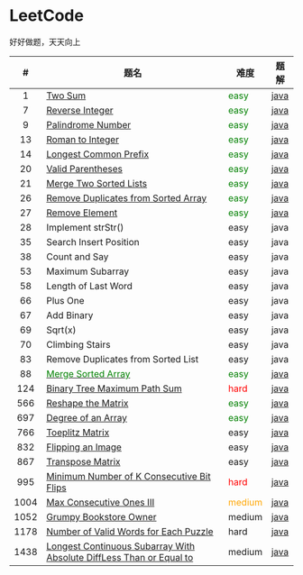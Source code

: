 # LeetCode
好好做题，天天向上

|#|题名|难度|题解|
|:----:|----|----|----|
|1|[Two Sum](https://leetcode-cn.com/problems/two-sum/)|<font color=green>easy</font>|[java](https://github.com/su-zitong/LeetCode/tree/master/algorithms/java/src/twoSum)|
|7|[Reverse Integer](https://leetcode-cn.com/problems/reverse-integer/)|<font color=green>easy</font>|[java](https://github.com/su-zitong/LeetCode/tree/master/algorithms/java/src/reverseInteger)|
|9|[Palindrome Number](https://leetcode-cn.com/problems/palindrome-number/)|<font color=green>easy</font>|[java](https://github.com/su-zitong/LeetCode/tree/master/algorithms/java/src/palindromeNumber)|
|13|[Roman to Integer](https://leetcode-cn.com/problems/roman-to-integer/)|<font color=green>easy</font>|[java](https://github.com/su-zitong/LeetCode/tree/master/algorithms/java/src/romanToInteger)|
|14|[Longest Common Prefix](https://leetcode-cn.com/problems/longest-common-prefix/)|<font color=green>easy</font>|[java](https://github.com/su-zitong/LeetCode/tree/master/algorithms/java/src/longestCommonPrefix)|
|20|[Valid Parentheses](https://leetcode-cn.com/problems/valid-parentheses/)|<font color=green>easy</font>|[java](https://github.com/su-zitong/LeetCode/tree/master/algorithms/java/src/validParentheses)|
|21|[Merge Two Sorted Lists](https://leetcode-cn.com/problems/merge-two-sorted-lists/)|<font color=green>easy</font>|[java](https://github.com/su-zitong/LeetCode/tree/master/algorithms/java/src/mergeTwoSortedLists)|
|26|[Remove Duplicates from Sorted Array](https://leetcode-cn.com/problems/remove-duplicates-from-sorted-array/)|<font color=green>easy</font>|[java](https://github.com/su-zitong/LeetCode/tree/master/algorithms/java/src/removeDuplicatesfromSortedArray)|
|27|[Remove Element](https://leetcode-cn.com/problems/remove-element/)|<font color=green>easy</font>|[java](https://github.com/su-zitong/LeetCode/tree/master/algorithms/java/src/removeElement)|
|28|Implement strStr()|easy|java|
|35|Search Insert Position|easy|java|
|38|Count and Say|easy|java|
|53|Maximum Subarray|easy|java|
|58|Length of Last Word|easy|java|
|66|Plus One|easy|java|
|67|Add Binary|easy|java|
|69|Sqrt(x)|easy|java|
|70|Climbing Stairs|easy|java|
|83|Remove Duplicates from Sorted List|easy|java|
|88|[<font color=green>Merge Sorted Array</font>](https://leetcode-cn.com/problems/merge-sorted-array/)|<font color=green>easy</font>|[java](https://github.com/su-zitong/LeetCode/tree/master/algorithms/java/src/mergeSortedArray)|
|124|[Binary Tree Maximum Path Sum](https://leetcode-cn.com/problems/binary-tree-maximum-path-sum/)|<font color=red>hard</font>|[java](https://github.com/su-zitong/LeetCode/tree/master/algorithms/java/src/binaryTreeMaximumPathSum)|
|566|[Reshape the Matrix](https://leetcode-cn.com/problems/reshape-the-matrix/)|<font color=green>easy</font>|[java](https://github.com/su-zitong/LeetCode/tree/master/algorithms/java/src/reshapeTheMatrix)|
|697|[Degree of an Array](https://leetcode-cn.com/problems/degree-of-an-array/)|<font color=green>easy</font>|[java](https://github.com/su-zitong/LeetCode/tree/master/algorithms/java/src/degreeofanArray)|
|766|[Toeplitz Matrix](https://leetcode-cn.com/problems/toeplitz-matrix/submissions/)|easy|[java](https://github.com/su-zitong/LeetCode/tree/master/algorithms/java/src/toeplitzMatrix)|
|832|[Flipping an Image](https://leetcode-cn.com/problems/flipping-an-image/)|easy|[java](https://github.com/su-zitong/LeetCode/tree/master/algorithms/java/src/flippingaAnImage)|
|867|[Transpose Matrix](https://leetcode-cn.com/problems/transpose-matrix/)|easy|[java](https://github.com/su-zitong/LeetCode/tree/master/algorithms/java/src/transposeMatrix)|
|995|[Minimum Number of K Consecutive Bit Flips](https://leetcode-cn.com/problems/minimum-number-of-k-consecutive-bit-flips/)|<font color=red>hard</font>|[java](https://github.com/su-zitong/LeetCode/tree/master/algorithms/java/src/minimumNumberofKConsecutiveBitFlips)|
|1004|[Max Consecutive Ones III](https://leetcode-cn.com/problems/max-consecutive-ones-iii/)|<font color=orange>medium</font>|[java](https://github.com/su-zitong/LeetCode/tree/master/algorithms/java/src/maxConsecutiveOnesIII)|
|1052|[Grumpy Bookstore Owner](https://leetcode-cn.com/problems/grumpy-bookstore-owner/)|medium|[java](https://github.com/su-zitong/LeetCode/tree/master/algorithms/java/src/grumpyBookstoreOwner)|
|1178|[Number of Valid Words for Each Puzzle](https://leetcode-cn.com/problems/number-of-valid-words-for-each-puzzle/)|hard|[java](https://github.com/su-zitong/LeetCode/tree/master/algorithms/java/src/numberofValidWordsforEachPuzzle)|
|1438|[Longest Continuous Subarray With Absolute DiffLess Than or Equal to](https://leetcode-cn.com/problems/longest-continuous-subarray-with-absolute-diff-less-than-or-equal-to-limit/)|medium|[java](https://github.com/su-zitong/LeetCode/tree/master/algorithms/java/src/longestContinuousSubarrayWithAbsoluteDiffLessThanorEqualto)|
